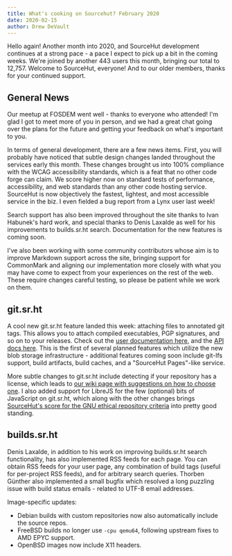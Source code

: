 ```yaml
---
title: What's cooking on Sourcehut? February 2020
date: 2020-02-15
author: Drew DeVault
---
```


Hello again! Another month into 2020, and SourceHut development continues at a
strong pace - a pace I expect to pick up a bit in the coming weeks. We're joined
by another 443 users this month, bringing our total to 12,757. Welcome to
SourceHut, everyone! And to our older members, thanks for your continued
support.

## General News

Our meetup at FOSDEM went well - thanks to everyone who attended! I'm glad I got
to meet more of you in person, and we had a great chat going over the plans for
the future and getting your feedback on what's important to you.

In terms of general development, there are a few news items. First, you will
probably have noticed that subtle design changes landed throughout the services
early this month. These changes brought us into 100% compliance with the WCAG
accessibility standards, which is a feat that no other code forge can claim. We
score higher now on standard tests of performance, accessibility, and web
standards than any other code hosting service. SourceHut is now objectively the
fastest, lightest, and most accessible service in the biz. I even fielded a bug
report from a Lynx user last week!

Search support has also been improved throughout the site thanks to Ivan
Habunek's hard work, and special thanks to Denis Laxalde as well for his
improvements to builds.sr.ht search. Documentation for the new features is
coming soon.

I've also been working with some community contributors whose aim is to improve
Markdown support across the site, bringing support for CommonMark and aligning
our implementation more closely with what you may have come to expect from your
experiences on the rest of the web. These require changes careful testing, so
please be patient while we work on them.

## git.sr.ht

A cool new git.sr.ht feature landed this week: attaching files to annotated
git tags. This allows you to attach compiled executables, PGP signatures, and so
on to your releases. Check out the [user documentation here][user docs], and the
[API docs here][api docs]. This is the first of several planned features which
utilize the new blob storage infrastructure - additional features coming soon
include git-lfs support, build artifacts, build caches, and a "SourceHut
Pages"-like service.

[user docs]: https://man.sr.ht/git.sr.ht/#attaching-files-to-releases
[api docs]: https://man.sr.ht/git.sr.ht/api.md#post-apireposusernamereposnameartifactsref

More subtle changes to git.sr.ht include detecting if your repository has a
license, which leads to [our wiki page with suggestions on how to choose
one][choose a license]. I also added support for LibreJS for the few (optional)
bits of JavaScript on git.sr.ht, which along with the other changes brings
[SourceHut's score for the GNU ethical repository criteria][ethical criteria]
into pretty good standing.

[choose a license]: https://man.sr.ht/license.md
[ethical criteria]: https://lists.sr.ht/~sircmpwn/sr.ht-discuss/%3CC03B4X6WE7XN.9NAXAORGDJ0B%40homura%3E

## builds.sr.ht

Denis Laxalde, in addition to his work on improving builds.sr.ht search
functionality, has also implemented RSS feeds for each page. You can obtain RSS
feeds for your user page, any combination of build tags (useful for per-project
RSS feeds), and for arbitrary search queries. Thorben Günther also implemented a
small bugfix which resolved a long puzzling issue with build status emails -
related to UTF-8 email addresses.

Image-specific updates:

- Debian builds with custom repositories now also automatically include the
  source repos.
- FreeBSD builds no longer use `-cpu qemu64`, following upstream fixes to AMD
  EPYC support.
- OpenBSD images now include X11 headers.
